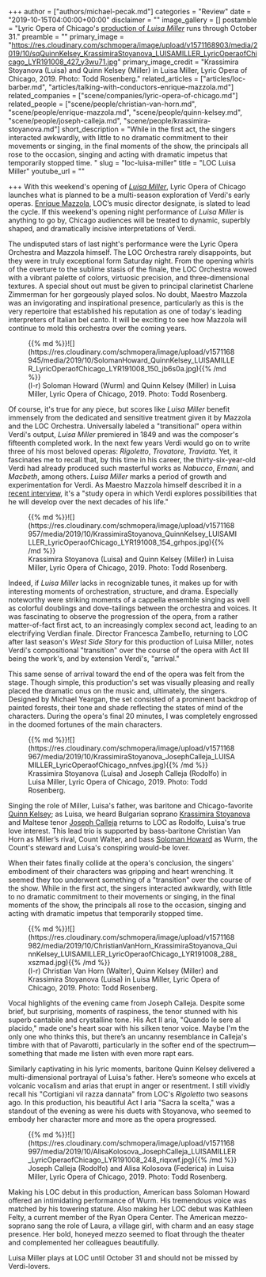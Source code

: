 +++
author = ["authors/michael-pecak.md"]
categories = "Review"
date = "2019-10-15T04:00:00+00:00"
disclaimer = ""
image_gallery = []
postamble = "Lyric Opera of Chicago's [production of _Luisa Miller_](https://www.lyricopera.org/productions/2019-20/luisa-miller/) runs through October 31."
preamble = ""
primary_image = "https://res.cloudinary.com/schmopera/image/upload/v1571168903/media/2019/10/sqQuinnKelsey_KrassimiraStoyanova_LUISAMILLER_LyricOperaofChicago_LYR191008_427_y3wu71.jpg"
primary_image_credit = "Krassimira Stoyanova (Luisa) and Quinn Kelsey (Miller) in Luisa Miller, Lyric Opera of Chicago, 2019. Photo: Todd Rosenberg."
related_articles = ["articles/loc-barber.md", "articles/talking-with-conductors-enrique-mazzola.md"]
related_companies = ["scene/companies/lyric-opera-of-chicago.md"]
related_people = ["scene/people/christian-van-horn.md", "scene/people/enrique-mazzola.md", "scene/people/quinn-kelsey.md", "scene/people/joseph-calleja.md", "scene/people/krassimira-stoyanova.md"]
short_description = "While in the first act, the singers interacted awkwardly, with little to no dramatic commitment to their movements or singing, in the final moments of the show, the principals all rose to the occasion, singing and acting with dramatic impetus that temporarily stopped time. "
slug = "loc-luisa-miller"
title = "LOC Luisa Miller"
youtube_url = ""

+++
With this weekend's opening of [_Luisa Miller_](https://www.lyricopera.org/productions/2019-20/luisa-miller/), Lyric Opera of Chicago launches what is planned to be a multi-season exploration of Verdi's early operas. [Enrique Mazzola](/talking-with-conductors-enrique-mazzola/), LOC’s music director designate, is slated to lead the cycle. If this weekend's opening night performance of _Luisa Miller_ is anything to go by, Chicago audiences will be treated to dynamic, superbly shaped, and dramatically incisive interpretations of Verdi.

The undisputed stars of last night's performance were the Lyric Opera Orchestra and Mazzola himself. The LOC Orchestra rarely disappoints, but they were in truly exceptional form Saturday night. From the opening whirls of the overture to the sublime stasis of the finale, the LOC Orchestra wowed with a vibrant palette of colors, virtuosic precision, and three-dimensional textures. A special shout out must be given to principal clarinetist Charlene Zimmerman for her gorgeously played solos. No doubt, Maestro Mazzola was an invigorating and inspirational presence, particularly as this is the very repertoire that established his reputation as one of today's leading interpreters of Italian bel canto. It will be exciting to see how Mazzola will continue to mold this orchestra over the coming years.

<figure data-type="image">{{% md %}}![](https://res.cloudinary.com/schmopera/image/upload/v1571168945/media/2019/10/SolomanHoward_QuinnKelsey_LUISAMILLER_LyricOperaofChicago_LYR191008_150_jb6s0a.jpg){{% /md %}}

<figcaption>(l-r) Soloman Howard (Wurm) and Quinn Kelsey (Miller) in Luisa Miller, Lyric Opera of Chicago, 2019. Photo: Todd Rosenberg.</figcaption>

</figure>

Of course, it's true for any piece, but scores like _Luisa Miller_ benefit immensely from the dedicated and sensitive treatment given it by Mazzola and the LOC Orchestra. Universally labeled a "transitional" opera within Verdi's output, _Luisa Miller_ premiered in 1849 and was the composer's fifteenth completed work. In the next few years Verdi would go on to write three of his most beloved operas: _Rigoletto_, _Trovatore_, _Traviata_. Yet, it fascinates me to recall that, by this time in his career, the thirty-six-year-old Verdi had already produced such masterful works as _Nabucco_, _Ernani_, and _Macbeth_, among others. _Luisa Miller_ marks a period of growth and experimentation for Verdi. As Maestro Mazzola himself described it in a [recent interview](/talking-with-conductors-enrique-mazzola/), it's a "study opera in which Verdi explores possibilities that he will develop over the next decades of his life."

<figure data-type="image">{{% md %}}![](https://res.cloudinary.com/schmopera/image/upload/v1571168957/media/2019/10/KrassimiraStoyanova_QuinnKelsey_LUISAMILLER_LyricOperaofChicago_LYR191008_154_grhpos.jpg){{% /md %}}

<figcaption>Krassimira Stoyanova (Luisa) and Quinn Kelsey (Miller) in Luisa Miller, Lyric Opera of Chicago, 2019. Photo: Todd Rosenberg.</figcaption>

</figure>

Indeed, if _Luisa Miller_ lacks in recognizable tunes, it makes up for with interesting moments of orchestration, structure, and drama. Especially noteworthy were striking moments of a cappella ensemble singing as well as colorful doublings and dove-tailings between the orchestra and voices. It was fascinating to observe the progression of the opera, from a rather matter-of-fact first act, to an increasingly complex second act, leading to an electrifying Verdian finale. Director Francesca Zambello, returning to LOC after last season's _West Side Story_ for this production of Luisa Miller, notes Verdi's compositional "transition" over the course of the opera with Act III being the work's, and by extension Verdi's, "arrival."

This same sense of arrival toward the end of the opera was felt from the stage. Though simple, this production's set was visually pleasing and really placed the dramatic onus on the music and, ultimately, the singers. Designed by Michael Yeargan, the set consisted of a prominent backdrop of painted forests, their tone and shade reflecting the states of mind of the characters. During the opera's final 20 minutes, I was completely engrossed in the doomed fortunes of the main characters.

<figure data-type="image">{{% md %}}![](https://res.cloudinary.com/schmopera/image/upload/v1571168967/media/2019/10/KrassimiraStoyanova_JosephCalleja_LUISAMILLER_LyricOperaofChicago_nnfves.jpg){{% /md %}}

<figcaption>Krassimira Stoyanova (Luisa) and Joseph Calleja (Rodolfo) in Luisa Miller, Lyric Opera of Chicago, 2019. Photo: Todd Rosenberg.</figcaption>

</figure>

Singing the role of Miller, Luisa's father, was baritone and Chicago-favorite [Quinn Kelsey](/scene/people/quinn-kelsey/); as Luisa, we heard Bulgarian soprano [Krassimira Stoyanova](/scene/people/krassimira-stoyanova/) and Maltese tenor [Joseph Calleja](/scene/people/joseph-calleja/) returns to LOC as Rodolfo, Luisa's true love interest. This lead trio is supported by bass-baritone Christian Van Horn as Miller’s rival, Count Walter, and bass [Soloman Howard](/scene/people/soloman-howard/) as Wurm, the Count's steward and Luisa's conspiring would-be lover.

When their fates finally collide at the opera's conclusion, the singers' embodiment of their characters was gripping and heart wrenching. It seemed they too underwent something of a "transition" over the course of the show. While in the first act, the singers interacted awkwardly, with little to no dramatic commitment to their movements or singing, in the final moments of the show, the principals all rose to the occasion, singing and acting with dramatic impetus that temporarily stopped time.

<figure data-type="image">{{% md %}}![](https://res.cloudinary.com/schmopera/image/upload/v1571168982/media/2019/10/ChristianVanHorn_KrassimiraStoyanova_QuinnKelsey_LUISAMILLER_LyricOperaofChicago_LYR191008_288_xszmad.jpg){{% /md %}}

<figcaption>(l-r) Christian Van Horn (Walter), Quinn Kelsey (Miller) and Krassimira Stoyanova (Luisa) in Luisa Miller, Lyric Opera of Chicago, 2019. Photo: Todd Rosenberg.</figcaption>

</figure>

Vocal highlights of the evening came from Joseph Calleja. Despite some brief, but surprising, moments of raspiness, the tenor stunned with his superb cantabile and crystalline tone. His Act II aria, "Quando le sere al placido," made one's heart soar with his silken tenor voice. Maybe I'm the only one who thinks this, but there’s an uncanny resemblance in Calleja's timbre with that of Pavarotti, particularly in the softer end of the spectrum—something that made me listen with even more rapt ears.

Similarly captivating in his lyric moments, baritone Quinn Kelsey delivered a multi-dimensional portrayal of Luisa's father. Here’s someone who excels at volcanic vocalism and arias that erupt in anger or resentment. I still vividly recall his "Cortigiani vil razza dannata" from LOC's _Rigoletto_ two seasons ago. In this production, his beautiful Act I aria "Sacra la scelta," was a standout of the evening as were his duets with Stoyanova, who seemed to embody her character more and more as the opera progressed.

<figure data-type="image">{{% md %}}![](https://res.cloudinary.com/schmopera/image/upload/v1571168997/media/2019/10/AlisaKolosova_JosephCalleja_LUISAMILLER_LyricOperaofChicago_LYR191008_248_riqxwf.jpg){{% /md %}}

<figcaption>Joseph Calleja (Rodolfo) and Alisa Kolosova (Federica) in Luisa Miller, Lyric Opera of Chicago, 2019. Photo: Todd Rosenberg.</figcaption>

</figure>

Making his LOC debut in this production, American bass Soloman Howard offered an intimidating performance of Wurm. His tremendous voice was matched by his towering stature. Also making her LOC debut was Kathleen Felty, a current member of the Ryan Opera Center. The American mezzo-soprano sang the role of Laura, a village girl, with charm and an easy stage presence. Her bold, honeyed mezzo seemed to float through the theater and complemented her colleagues beautifully.

Luisa Miller plays at LOC until October 31 and should not be missed by Verdi-lovers.